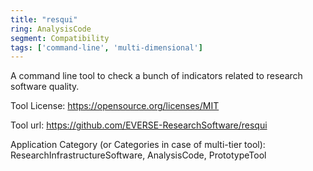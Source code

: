 ```yaml
---
title: "resqui"
ring: AnalysisCode
segment: Compatibility
tags: ['command-line', 'multi-dimensional']
---
```

A command line tool to check a bunch of indicators related to research software quality.

Tool License: https://opensource.org/licenses/MIT

Tool url: https://github.com/EVERSE-ResearchSoftware/resqui

Application Category (or Categories in case of multi-tier tool): ResearchInfrastructureSoftware, AnalysisCode, PrototypeTool
